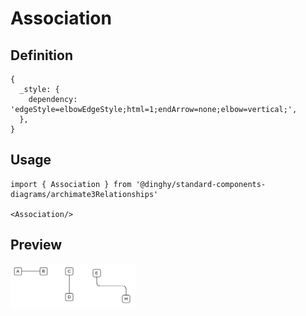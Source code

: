 # Association

## Definition

```
{
  _style: { 
    dependency: 'edgeStyle=elbowEdgeStyle;html=1;endArrow=none;elbow=vertical;',
  },
}
```

## Usage

```
import { Association } from '@dinghy/standard-components-diagrams/archimate3Relationships'

<Association/>
```

## Preview

<img src="./association.png" width="200"/>
